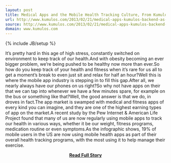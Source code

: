 ```yaml
---
layout: post
title: Medical Apps and the Mobile Health Tracking Culture, From Kumulos (Backend as a Service)
url: http://www.kumulos.com/2013/02/21/medical-apps-kumulos-backend-as-a-service-2/
source: http://www.kumulos.com/2013/02/21/medical-apps-kumulos-backend-as-a-service-2/
domain: www.kumulos.com
---
```

{% include JB/setup %}<p>It’s pretty hard in this age of high stress, constantly switched on environment to keep track of our health.And with obesity becoming an ever bigger problem, we’re being pushed to be healthy now more than ever.So how do you keep track of your health and fitness when it’s rare for us all to get a moment’s break to even just sit and relax for half an hour?Well this is where the mobile app industry is stepping in to fill this gap.After all, we nearly always have our phones on us right?So why not have apps on their that we can tap into whenever we have a few minutes spare, for example on the bus or something like that?Well, the good answer is that we do, in droves in fact.The app market is swamped with medical and fitness apps of every kind you can imagine, and they are one of the highest earning types of app on the market.A recent study by the Pew Internet & American Life Project found that many of us are now regularly using mobile apps to track our health in various ways, whether it be our weight, fitness programs, medication routine or even symptoms.As the infographic shows, 19% of mobile users in the US are now using mobile health apps as part of their overall health tracking programs, with the most using it to help manage their exercise.</p>
<center><p><a href="http://www.kumulos.com/2013/02/21/medical-apps-kumulos-backend-as-a-service-2/" style='padding:25px; font-sze:18px; font-weight: bold;'>Read Full Story</a></p></center>

